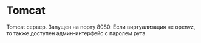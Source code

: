 # Tomcat
Tomcat сервер. Запущен на порту 8080. Если виртуализация не openvz, то также доступен админ-интерфейс с паролем рута.
